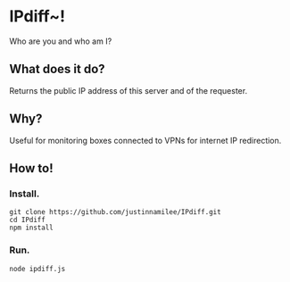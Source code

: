# IPdiff~!
Who are you and who am I?

## What does it do?
Returns the public IP address of this server and of the requester.

## Why?
Useful for monitoring boxes connected to VPNs for internet IP redirection.

## How to!

### Install.
```
git clone https://github.com/justinnamilee/IPdiff.git
cd IPdiff
npm install
```

### Run.
```
node ipdiff.js
```
